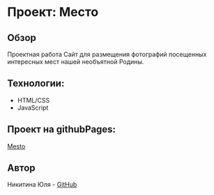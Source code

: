 # Проект: Место 

## Обзор
Проектная работа
Сайт для размещения фотографий посещенных интересных мест нашей необъятной Родины.

## Технологии:
* HTML/CSS
* JavaScript

## Проект на githubPages:
[Mesto](https://julienikitina.github.io/mesto/index.html)

## Автор
Никитина Юля - [GitHub](https://github.com/JulieNikitina)

